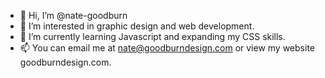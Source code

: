 - 👋 Hi, I’m @nate-goodburn
- 👀 I’m interested in graphic design and web development.
- 🌱 I’m currently learning Javascript and expanding my CSS skills.
- 📫 You can email me at nate@goodburndesign.com or view my website goodburndesign.com.

<!---
nate-goodburn/nate-goodburn is a ✨ special ✨ repository because its `README.md` (this file) appears on your GitHub profile.
You can click the Preview link to take a look at your changes.
--->
